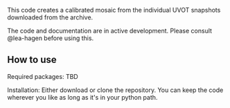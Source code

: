 This code creates a calibrated mosaic from the individual UVOT snapshots downloaded from the archive.

The code and documentation are in active development.  Please consult @lea-hagen before using this.


How to use
----------

Required packages: TBD

Installation: Either download or clone the repository.  You can keep the code wherever you like as long as it's in your python path.
